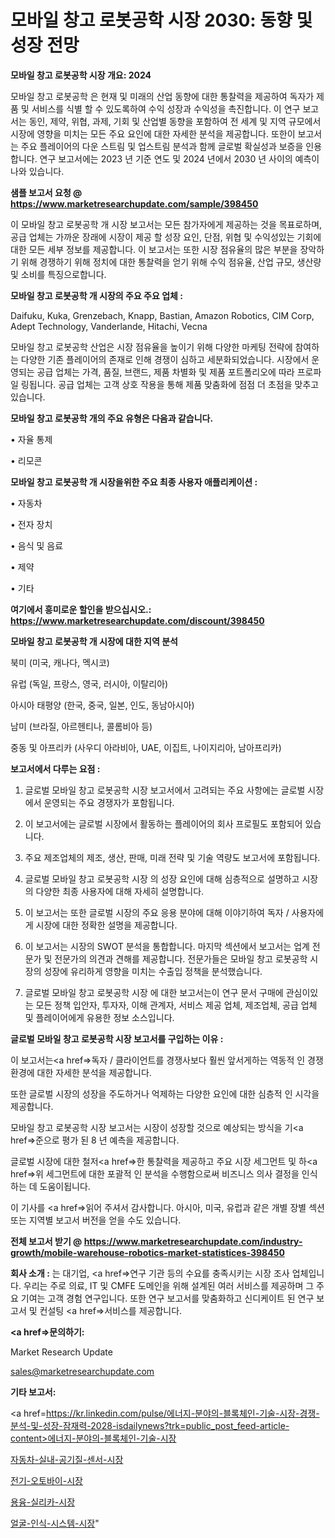 # 모바일 창고 로봇공학 시장 2030: 동향 및 성장 전망

<strong>모바일 창고 로봇공학 시장 개요: 2024</strong>

모바일 창고 로봇공학 은 현재 및 미래의 산업 동향에 대한 통찰력을 제공하여 독자가 제품 및 서비스를 식별 할 수 있도록하여 수익 성장과 수익성을 촉진합니다. 이 연구 보고서는 동인, 제약, 위협, 과제, 기회 및 산업별 동향을 포함하여 전 세계 및 지역 규모에서 시장에 영향을 미치는 모든 주요 요인에 대한 자세한 분석을 제공합니다. 또한이 보고서는 주요 플레이어의 다운 스트림 및 업스트림 분석과 함께 글로벌 확실성과 보증을 인용합니다. 연구 보고서에는 2023 년 기준 연도 및 2024 년에서 2030 년 사이의 예측이 나와 있습니다.



<strong>샘플 보고서 요청 @ <a href=https://www.marketresearchupdate.com/sample/398450>https://www.marketresearchupdate.com/sample/398450</a></strong>

이 모바일 창고 로봇공학 개 시장 보고서는 모든 참가자에게 제공하는 것을 목표로하며, 공급 업체는 가까운 장래에 시장이 제공 할 성장 요인, 단점, 위협 및 수익성있는 기회에 대한 모든 세부 정보를 제공합니다. 이 보고서는 또한 시장 점유율의 많은 부분을 장악하기 위해 경쟁하기 위해 정치에 대한 통찰력을 얻기 위해 수익 점유율, 산업 규모, 생산량 및 소비를 특징으로합니다.



<strong>모바일 창고 로봇공학 개 시장의 주요 주요 업체 :</strong>

Daifuku, Kuka, Grenzebach, Knapp, Bastian, Amazon Robotics, CIM Corp, Adept Technology, Vanderlande, Hitachi, Vecna

모바일 창고 로봇공학 산업은 시장 점유율을 높이기 위해 다양한 마케팅 전략에 참여하는 다양한 기존 플레이어의 존재로 인해 경쟁이 심하고 세분화되었습니다. 시장에서 운영되는 공급 업체는 가격, 품질, 브랜드, 제품 차별화 및 제품 포트폴리오에 따라 프로파일 링됩니다. 공급 업체는 고객 상호 작용을 통해 제품 맞춤화에 점점 더 초점을 맞추고 있습니다.



<strong>모바일 창고 로봇공학 개의 주요 유형은 다음과 같습니다.</strong>

• 자율 통제

• 리모콘



<strong>모바일 창고 로봇공학 개 시장을위한 주요 최종 사용자 애플리케이션 :</strong>

• 자동차

• 전자 장치

• 음식 및 음료

• 제약

• 기타



<strong>여기에서 흥미로운 할인을 받으십시오.: <a href=https://www.marketresearchupdate.com/discount/398450>https://www.marketresearchupdate.com/discount/398450</a></strong>



<strong>모바일 창고 로봇공학 개 시장에 대한 지역 분석</strong>

북미 (미국, 캐나다, 멕시코)

유럽 (독일, 프랑스, 영국, 러시아, 이탈리아)

아시아 태평양 (한국, 중국, 일본, 인도, 동남아시아)

남미 (브라질, 아르헨티나, 콜롬비아 등)

중동 및 아프리카 (사우디 아라비아, UAE, 이집트, 나이지리아, 남아프리카)



<strong>보고서에서 다루는 요점 :</strong>

1. 글로벌 모바일 창고 로봇공학 시장 보고서에서 고려되는 주요 사항에는 글로벌 시장에서 운영되는 주요 경쟁자가 포함됩니다.

2. 이 보고서에는 글로벌 시장에서 활동하는 플레이어의 회사 프로필도 포함되어 있습니다.

3. 주요 제조업체의 제조, 생산, 판매, 미래 전략 및 기술 역량도 보고서에 포함됩니다.

4. 글로벌 모바일 창고 로봇공학 시장 의 성장 요인에 대해 심층적으로 설명하고 시장의 다양한 최종 사용자에 대해 자세히 설명합니다.

5. 이 보고서는 또한 글로벌 시장의 주요 응용 분야에 대해 이야기하여 독자 / 사용자에게 시장에 대한 정확한 설명을 제공합니다.

6. 이 보고서는 시장의 SWOT 분석을 통합합니다. 마지막 섹션에서 보고서는 업계 전문가 및 전문가의 의견과 견해를 제공합니다. 전문가들은 모바일 창고 로봇공학 시장의 성장에 유리하게 영향을 미치는 수출입 정책을 분석했습니다.

7. 글로벌 모바일 창고 로봇공학 시장 에 대한 보고서는이 연구 문서 구매에 관심이있는 모든 정책 입안자, 투자자, 이해 관계자, 서비스 제공 업체, 제조업체, 공급 업체 및 플레이어에게 유용한 정보 소스입니다.



<strong>글로벌 모바일 창고 로봇공학 시장 보고서를 구입하는 이유 :</strong>

이 보고서는<a href=>독자 / 클</a>라이언트를 경쟁사보다 훨씬 앞서게하는 역동적 인 경쟁 환경에 대한 자세한 분석을 제공합니다.

또한 글로벌 시장의 성장을 주도하거나 억제하는 다양한 요인에 대한 심층적 인 시각을 제공합니다.

모바일 창고 로봇공학 시장 보고서는 시장이 성장할 것으로 예상되는 방식을 기<a href=>준으로</a> 평가 된 8 년 예측을 제공합니다.

글로벌 시장에 대한 철저<a href=>한 통찰력</a>을 제공하고 주요 시장 세그먼트 및 하<a href=>위 세그</a>먼트에 대한 포괄적 인 분석을 수행함으로써 비즈니스 의사 결정을 인식하는 데 도움이됩니다.

이 기사를 <a href=>읽어 주</a>셔서 감사합니다. 아시아, 미국, 유럽과 같은 개별 장별 섹션 또는 지역별 보고서 버전을 얻을 수도 있습니다.



<strong>전체 보고서 받기 @ <a href=https://www.marketresearchupdate.com/industry-growth/mobile-warehouse-robotics-market-statistices-398450>https://www.marketresearchupdate.com/industry-growth/mobile-warehouse-robotics-market-statistices-398450</a></strong>



<strong>회사 소개 :</strong>
는 대기업, <a href=>연구 기</a>관 등의 수요를 충족시키는 시장 조사 업체입니다. 우리는 주로 의료, IT 및 CMFE 도메인을 위해 설계된 여러 서비스를 제공하며 그 주요 기여는 고객 경험 연구입니다. 또한 연구 보고서를 맞춤화하고 신디케이트 된 연구 보고서 및 컨설팅 <a href=>서비</a>스를 제공합니다.



<strong><a href=>문의하기:</a></strong>

Market Research Update

sales@marketresearchupdate.com



<strong>기타 보고서:</strong>

<a href=https://kr.linkedin.com/pulse/에너지-분야의-블록체인-기술-시장-경쟁-분석-및-성장-잠재력-2028-isdailynews?trk=public_post_feed-article-content>에너지-분야의-블록체인-기술-시장</a>

<a href=https://www.linkedin.com/pulse/자동차-실내-공기질-센서-시장-동향-및-성장-전망-trend-tracking-tips-360-analysis/>자동차-실내-공기질-센서-시장</a>

<a href=https://www.linkedin.com/pulse/전기-오토바이-시장-경쟁-분석-및-성장-잠재력-2029-trend-tracking-tips-360-analysis-rtfaf/>전기-오토바이-시장</a>

<a href=https://www.linkedin.com/pulse/용융-실리카-시장-규모-및-성장-2023-data-dive-diaries-24-analysis-9iplf/>용융-실리카-시장</a>

<a href=https://www.linkedin.com/pulse/얼굴-인식-시스템-시장-동향-및-성장-전망-data-dive-diaries-24-analysis-invyf/>얼굴-인식-시스템-시장</a>"
